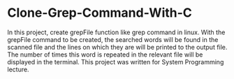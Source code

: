 # Clone-Grep-Command-With-C
In this project, create grepFile function like grep command in linux. With the grepFile command to be created, the searched words will be found in the scanned file and the lines on which they are will be printed to the output file. The number of times this word is repeated in the relevant file will be displayed in the terminal. This project was written for System Programming lecture.
